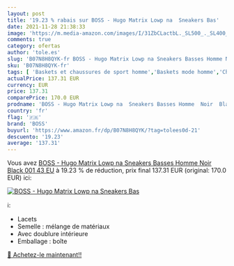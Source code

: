```yaml
---
layout: post
title: '19.23 % rabais sur BOSS - Hugo Matrix Lowp na  Sneakers Bas'
date: 2021-11-28 21:38:33
image: 'https://m.media-amazon.com/images/I/31ZbCLactbL._SL500_._SL400_.jpg'
comments: true
category: ofertas
author: 'tole.es'
slug: 'B07N8H8QYK-fr BOSS - Hugo Matrix Lowp na Sneakers Basses Homme Noir...'
sku: 'B07N8H8QYK-fr'
tags: [ 'Baskets et chaussures de sport homme','Baskets mode homme','Chaussures','Chaussures et Sacs','Chaussures homme','boss', ]
actualPrice: 137.31 EUR
currency: EUR
price: 137.31
comparePrice: 170.0 EUR
prodname: 'BOSS - Hugo Matrix Lowp na  Sneakers Basses Homme  Noir  Black 001   43 EU'
country: 'fr'
flag: '🇫🇷'
brand: 'BOSS'
buyurl: 'https://www.amazon.fr/dp/B07N8H8QYK/?tag=tolees0d-21'
descuento: '19.23'
average: '137.31'
---
```


Vous avez [BOSS - Hugo Matrix Lowp na  Sneakers Basses Homme  Noir  Black 001   43 EU](https://www.amazon.fr/dp/B07N8H8QYK/?tag=tolees0d-21)  à  19.23 % de réduction, prix final  137.31 EUR (original: 170.0 EUR) ici:

[![BOSS - Hugo Matrix Lowp na  Sneakers Bas](https://m.media-amazon.com/images/I/31ZbCLactbL._SL500_._SL400_.jpg)](https://www.amazon.fr/dp/B07N8H8QYK/?tag=tolees0d-21)

ℹ️:

- Lacets
- Semelle : mélange de matériaux
- Avec doublure intérieure
- Emballage : boîte

[🛒 Achetez-le maintenant!!](https://www.amazon.fr/dp/B07N8H8QYK/?tag=tolees0d-21)
